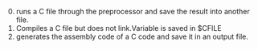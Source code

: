 0. runs a C file through the preprocessor and save the result into another file.
1. Compiles a C file but does not link.Variable is saved in $CFILE
1. generates the assembly code of a C code and save it in an output file.
